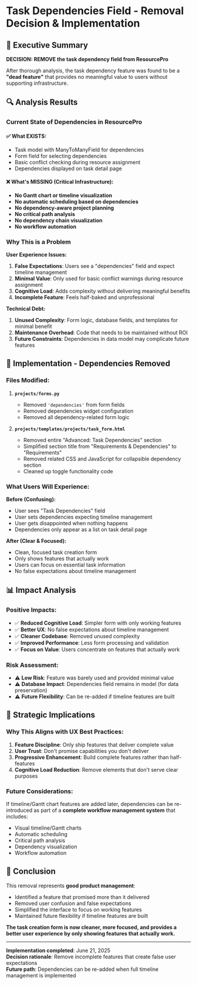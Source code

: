 # Task Dependencies Field - Removal Decision & Implementation

## 🎯 Executive Summary

**DECISION: REMOVE the task dependency field from ResourcePro**

After thorough analysis, the task dependency feature was found to be a **"dead feature"** that provides no meaningful value to users without supporting infrastructure.

## 🔍 Analysis Results

### Current State of Dependencies in ResourcePro

#### ✅ What EXISTS:
- Task model with ManyToManyField for dependencies
- Form field for selecting dependencies
- Basic conflict checking during resource assignment
- Dependencies displayed on task detail page

#### ❌ What's MISSING (Critical Infrastructure):
- **No Gantt chart or timeline visualization**
- **No automatic scheduling based on dependencies**
- **No dependency-aware project planning**
- **No critical path analysis**
- **No dependency chain visualization**
- **No workflow automation**

### Why This is a Problem

**User Experience Issues:**
1. **False Expectations**: Users see a "dependencies" field and expect timeline management
2. **Minimal Value**: Only used for basic conflict warnings during resource assignment
3. **Cognitive Load**: Adds complexity without delivering meaningful benefits
4. **Incomplete Feature**: Feels half-baked and unprofessional

**Technical Debt:**
1. **Unused Complexity**: Form logic, database fields, and templates for minimal benefit
2. **Maintenance Overhead**: Code that needs to be maintained without ROI
3. **Future Constraints**: Dependencies in data model may complicate future features

## 🚀 Implementation - Dependencies Removed

### Files Modified:

1. **`projects/forms.py`**
   - Removed `'dependencies'` from form fields
   - Removed dependencies widget configuration
   - Removed all dependency-related form logic

2. **`projects/templates/projects/task_form.html`**
   - Removed entire "Advanced: Task Dependencies" section
   - Simplified section title from "Requirements & Dependencies" to "Requirements"
   - Removed related CSS and JavaScript for collapsible dependency section
   - Cleaned up toggle functionality code

### What Users Will Experience:

**Before (Confusing):**
- User sees "Task Dependencies" field
- User sets dependencies expecting timeline management
- User gets disappointed when nothing happens
- Dependencies only appear as a list on task detail page

**After (Clear & Focused):**
- Clean, focused task creation form
- Only shows features that actually work
- Users can focus on essential task information
- No false expectations about timeline management

## 📊 Impact Analysis

### Positive Impacts:
- ✅ **Reduced Cognitive Load**: Simpler form with only working features
- ✅ **Better UX**: No false expectations about timeline management
- ✅ **Cleaner Codebase**: Removed unused complexity
- ✅ **Improved Performance**: Less form processing and validation
- ✅ **Focus on Value**: Users concentrate on features that actually work

### Risk Assessment:
- ⚠️ **Low Risk**: Feature was barely used and provided minimal value
- ⚠️ **Database Impact**: Dependencies field remains in model (for data preservation)
- ⚠️ **Future Flexibility**: Can be re-added if timeline features are built

## 🎯 Strategic Implications

### Why This Aligns with UX Best Practices:
1. **Feature Discipline**: Only ship features that deliver complete value
2. **User Trust**: Don't promise capabilities you don't deliver
3. **Progressive Enhancement**: Build complete features rather than half-features
4. **Cognitive Load Reduction**: Remove elements that don't serve clear purposes

### Future Considerations:
If timeline/Gantt chart features are added later, dependencies can be re-introduced as part of a **complete workflow management system** that includes:
- Visual timeline/Gantt charts
- Automatic scheduling
- Critical path analysis
- Dependency visualization
- Workflow automation

## 🏁 Conclusion

This removal represents **good product management**:
- Identified a feature that promised more than it delivered
- Removed user confusion and false expectations
- Simplified the interface to focus on working features
- Maintained future flexibility if timeline features are built

**The task creation form is now cleaner, more focused, and provides a better user experience by only showing features that actually work.**

---

**Implementation completed**: June 21, 2025  
**Decision rationale**: Remove incomplete features that create false user expectations  
**Future path**: Dependencies can be re-added when full timeline management is implemented

